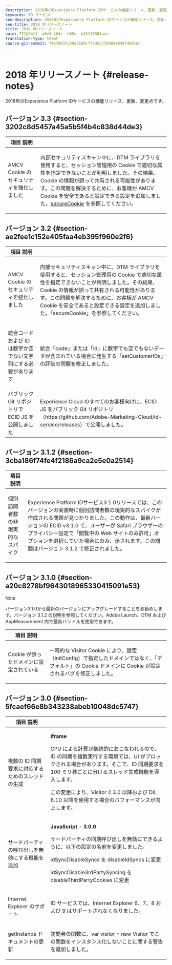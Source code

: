 ```yaml
---
description: 2018年のExperience Platform IDサービスの機能リリース、更新、変更点です。
keywords: ID サービス
seo-description: 2018年のExperience Platform IDサービスの機能リリース、更新、変更点です。
seo-title: 2018 年リリースノート
title: 2018 年リリースノート
uuid: 771b5b11- a8e3-464c- b65e- b15135584ace
translation-type: tm+mt
source-git-commit: 746f8937c59d318dcf7245c7f8484884974601dc

---
```



# 2018 年リリースノート {#release-notes}

2018年のExperience Platform IDサービスの機能リリース、更新、変更点です。

## バージョン 3.3 {#section-3202c8d5457a45a5b5f4b4c838d44de3}

<table id="table_201417BD540E4EE69911AABE9BF77509"> 
 <thead> 
  <tr> 
   <th colname="col1" class="entry"> 項目 説明 </th> 
   <th colname="col2" class="entry"> </th> 
  </tr>
 </thead>
 <tbody> 
  <tr> 
   <td colname="col1"> <p>AMCV Cookie のセキュリティを強化しました </p> </td> 
   <td colname="col2"> <p>内部セキュリティスキャン中に、DTM ライブラリを使用すると、セッション管理用の Cookie で適切な属性を指定できないことが判明しました。その結果、Cookie の情報が誤って共有される可能性があります。この問題を解決するために、お客様が AMCV Cookie を安全であると設定できる設定を追加しました。<a href="/help/library/function-vars/securecookie.md" format="https" scope="external">secureCookie</a> を参照してください。 </p> </td> 
  </tr> 
 </tbody> 
</table>

## バージョン 3.2 {#section-ae2fee1c152e405faa4eb395f960e2f6}

<table id="table_6546F5C74E4742E4B5E9793BCEAB66FA"> 
 <thead> 
  <tr> 
   <th colname="col1" class="entry"> 項目 説明 </th> 
   <th colname="col2" class="entry"> </th> 
  </tr>
 </thead>
 <tbody> 
  <tr> 
   <td colname="col1"> <p>AMCV Cookie のセキュリティを強化しました </p> </td> 
   <td colname="col2"> <p>内部セキュリティスキャン中に、DTM ライブラリを使用すると、セッション管理用の Cookie で適切な属性を指定できないことが判明しました。その結果、Cookie の情報が誤って共有される可能性があります。この問題を解決するために、お客様が AMCV Cookie を安全であると設定できる設定を追加しました。「secureCookie」を参照してください。 </p> </td> 
  </tr> 
  <tr> 
   <td colname="col1"> <p>統合コードおよび ID は数字か空でない文字列にする必要があります </p> </td> 
   <td colname="col2"> <p>統合「code」または「id」に数字でも空でもないデータが含まれている場合に発生する「setCustomerIDs」の評価の問題を修正しました。 </p> </td> 
  </tr> 
  <tr> 
   <td colname="col1"> パブリック Git リポジトリで ECID JS を公開しました </td> 
   <td colname="col2"> Experience Cloud のすべてのお客様向けに、ECID JS をパブリック Git リポジトリ（https://github.com/Adobe-Marketing-Cloud/id-service/releases）で公開しました。 </td> 
  </tr> 
 </tbody> 
</table>

## バージョン 3.1.2 {#section-3cba186f74fe4f2186a9ca2e5e0a2514}

<table id="table_9FA4E20C996746A2A4219C9A0F759AD1"> 
 <thead> 
  <tr> 
   <th colname="col1" class="entry"> 項目 説明 </th> 
   <th colname="col2" class="entry"> </th> 
  </tr>
 </thead>
 <tbody> 
  <tr> 
   <td colname="col1"> <p>個別訪問者数の非現実的なスパイク </p> </td> 
   <td colname="col2"> <p>Experience Platform IDサービス3.1.0リリースでは、このバージョンの実装時に個別訪問者数の現実的なスパイクが作成される問題が見つかりました。この動作は、最新バージョンの ECID v3.1.0 で、ユーザーが Safari ブラウザーのプライバシー設定で「閲覧中の Web サイトのみ許可」オプションを選択していた場合にのみ、示されます。この問題はバージョン 3.1.2 で修正されました。 </p> </td> 
  </tr> 
 </tbody> 
</table>

## バージョン 3.1.0 {#section-a20c8278bf9643018965330415091e53}

>[!NOTE]
>
>バージョン3.1.0から最新のバージョンにアップグレードすることをお勧めします。バージョン 3.1.2 の説明を参照してください。Adobe Launch、DTM および AppMeasurement 内で最新バンドルを使用できます。

<table id="table_512039AFC4D34038B8F116B71EEEE7F6"> 
 <thead> 
  <tr> 
   <th colname="col1" class="entry"> 項目 説明 </th> 
   <th colname="col2" class="entry"> </th> 
  </tr>
 </thead>
 <tbody> 
  <tr> 
   <td colname="col1"> <p>Cookie が誤ったドメインに設定されている </p> </td> 
   <td colname="col2"> <p>一時的な Visitor Cookie により、設定（initConfig）で指定したドメインではなく、「デフォルト」の Cookie ドメインに Cookie が設定されるバグを修正しました。 </p> </td> 
  </tr> 
 </tbody> 
</table>

## バージョン 3.0 {#section-5fcaef66e8b343238abeb10048dc5747}

<table id="table_7E9224D6CC924A2DB5119171C9DC5443"> 
 <thead> 
  <tr> 
   <th colname="col1" class="entry"> 項目 説明 </th> 
   <th colname="col2" class="entry"> </th> 
  </tr>
 </thead>
 <tbody> 
  <tr> 
   <td colname="col1"> <p>複数の ID 同期要求に対応するためのスレッドの生成 </p> </td> 
   <td colname="col2"> <p><b>Iframe</b> </p> <p>CPU による計算が継続的におこなわれるので、ID の同期を複数実行する環境では、UI がブロックされる場合があります。そこで、ID 同期要求を 100 ミリ秒ごとに分けるスレッド生成機能を導入します。 </p> <p>この変更により、Visitor 2.3.0 以降および DIL 6.10 以降を使用する場合のパフォーマンスが向上します。 </p> </td> 
  </tr> 
  <tr> 
   <td colname="col1"> サードパーティの呼び出しを無効にする機能を追加 </td> 
   <td colname="col2"> <p><b>JavaScript - 3.0.0</b> </p> <p>サードパーティの同期呼び出しを無効にできるように、以下の設定の名前を変更しました。 </p> <p>idSyncDisableSyncs を disableIdSyncs に変更 </p> <p>idSyncDisable3rdPartySyncing を disableThirdPartyCookies に変更 </p> </td> 
  </tr> 
  <tr> 
   <td colname="col1"> <p>Internet Explorer のサポート </p> </td> 
   <td colname="col2"> <p>ID サービスでは、Internet Explorer 6、7、8 および 9 はサポートされなくなりました。 </p> </td> 
  </tr> 
  <tr> 
   <td colname="col1"> <p>getInstance ドキュメントの更新 </p> </td> 
   <td colname="col2"> <p>訪問者の関数に、var visitor = new Visitor でこの関数をインスタンス化しないことに関する警告を追加しました。 </p> </td> 
  </tr> 
 </tbody> 
</table>

